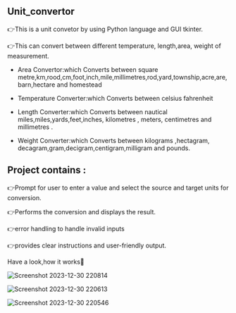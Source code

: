## Unit_convertor

👉This is a unit convetor by using Python language and GUI tkinter.

👉This can convert between different temperature, length,area, weight of measurement.

- Area Convertor:which Converts between square metre,km,rood,cm,foot,inch,mile,millimetres,rod,yard,township,acre,are,barn,hectare and homestead

- Temperature Converter:which Converts between celsius  fahrenheit

- Length Converter:which Converts between nautical miles,miles,yards,feet,inches, kilometres , meters, centimetres and millimetres .

- Weight Converter:which  Converts between kilograms ,hectagram,
decagram,gram,decigram,centigram,milligram and pounds.

## Project contains :

👉Prompt for user to enter a value and select the source and target units for conversion.

👉Performs the conversion and displays the result.

👉error handling to handle invalid inputs

👉provides clear instructions and user-friendly output.

Have a look,how it works👀

![Screenshot 2023-12-30 220814](https://github.com/Prasanyajala/unit_convertor/assets/153526672/f3a0405e-6867-4434-8aed-0204fe01e53e)

![Screenshot 2023-12-30 220613](https://github.com/Prasanyajala/unit_convertor/assets/153526672/2b5eadf0-a444-4687-9b3c-f99591fc8e48)

![Screenshot 2023-12-30 220546](https://github.com/Prasanyajala/unit_convertor/assets/153526672/0faf12e6-1fb7-4c32-82ce-9c0d47d85543)


